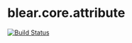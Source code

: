 # blear.core.attribute

[![Build Status][travis-img]][travis-url] 

[travis-img]: https://travis-ci.org/blearjs/blear.core.attribute.svg?branch=master
[travis-url]: https://travis-ci.org/blearjs/blear.core.attribute

